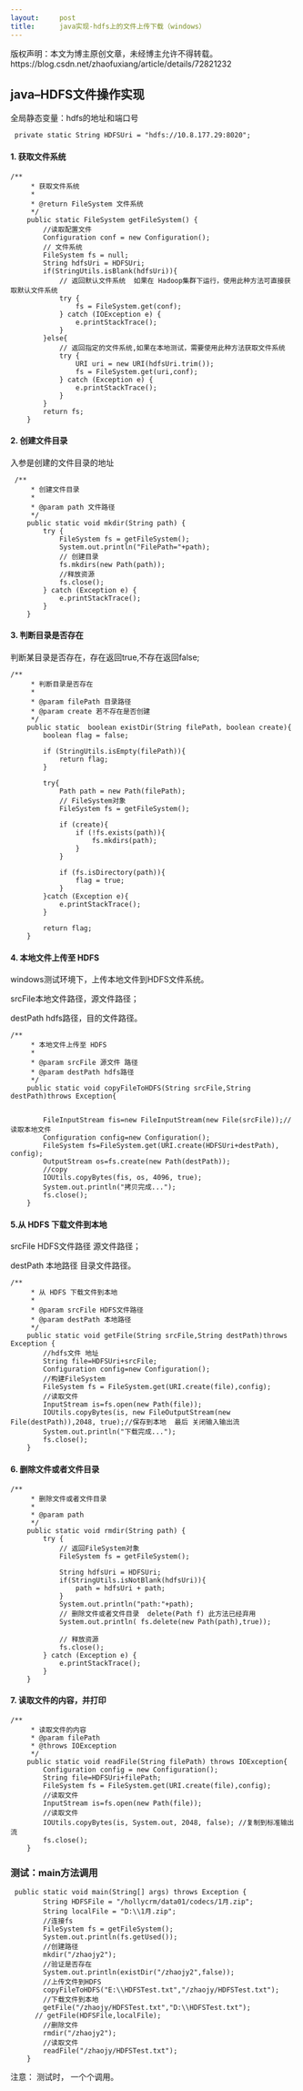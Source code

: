 ```yaml
---
layout:     post
title:      java实现-hdfs上的文件上传下载（windows）
---
```

<div id="article_content" class="article_content clearfix csdn-tracking-statistics" data-pid="blog" data-mod="popu_307" data-dsm="post">
								<div class="article-copyright">
					版权声明：本文为博主原创文章，未经博主允许不得转载。					https://blog.csdn.net/zhaofuxiang/article/details/72821232				</div>
								            <div id="content_views" class="markdown_views prism-atom-one-dark">
							<!-- flowchart 箭头图标 勿删 -->
							<svg xmlns="http://www.w3.org/2000/svg" style="display: none;"><path stroke-linecap="round" d="M5,0 0,2.5 5,5z" id="raphael-marker-block" style="-webkit-tap-highlight-color: rgba(0, 0, 0, 0);"></path></svg>
							<h2 id="javahdfs文件操作实现">java–HDFS文件操作实现</h2>

<p>全局静态变量：hdfs的地址和端口号</p>



<pre class="prettyprint"><code class=" hljs cs"> <span class="hljs-keyword">private</span> <span class="hljs-keyword">static</span> String HDFSUri = <span class="hljs-string">"hdfs://10.8.177.29:8020"</span>;</code></pre>



<h4 id="1-获取文件系统">1. 获取文件系统</h4>



<pre class="prettyprint"><code class=" hljs java"><span class="hljs-javadoc">/**
     * 获取文件系统
     *
     *<span class="hljs-javadoctag"> @return</span> FileSystem 文件系统
     */</span>
    <span class="hljs-keyword">public</span> <span class="hljs-keyword">static</span> FileSystem <span class="hljs-title">getFileSystem</span>() {
        <span class="hljs-comment">//读取配置文件</span>
        Configuration conf = <span class="hljs-keyword">new</span> Configuration();
        <span class="hljs-comment">// 文件系统</span>
        FileSystem fs = <span class="hljs-keyword">null</span>;
        String hdfsUri = HDFSUri;
        <span class="hljs-keyword">if</span>(StringUtils.isBlank(hdfsUri)){
            <span class="hljs-comment">// 返回默认文件系统  如果在 Hadoop集群下运行，使用此种方法可直接获取默认文件系统</span>
            <span class="hljs-keyword">try</span> {
                fs = FileSystem.get(conf);
            } <span class="hljs-keyword">catch</span> (IOException e) {
                e.printStackTrace();
            }
        }<span class="hljs-keyword">else</span>{
            <span class="hljs-comment">// 返回指定的文件系统,如果在本地测试，需要使用此种方法获取文件系统</span>
            <span class="hljs-keyword">try</span> {
                URI uri = <span class="hljs-keyword">new</span> URI(hdfsUri.trim());
                fs = FileSystem.get(uri,conf);
            } <span class="hljs-keyword">catch</span> (Exception e) {
                e.printStackTrace();
            }
        }
        <span class="hljs-keyword">return</span> fs;
    }</code></pre>



<h4 id="2-创建文件目录">2. 创建文件目录</h4>

<p>入参是创建的文件目录的地址</p>



<pre class="prettyprint"><code class=" hljs java"> <span class="hljs-javadoc">/**
     * 创建文件目录
     *
     *<span class="hljs-javadoctag"> @param</span> path 文件路径
     */</span>
    <span class="hljs-keyword">public</span> <span class="hljs-keyword">static</span> <span class="hljs-keyword">void</span> <span class="hljs-title">mkdir</span>(String path) {
        <span class="hljs-keyword">try</span> {
            FileSystem fs = getFileSystem();
            System.out.println(<span class="hljs-string">"FilePath="</span>+path);
            <span class="hljs-comment">// 创建目录</span>
            fs.mkdirs(<span class="hljs-keyword">new</span> Path(path));
            <span class="hljs-comment">//释放资源</span>
            fs.close();
        } <span class="hljs-keyword">catch</span> (Exception e) {
            e.printStackTrace();
        }
    }</code></pre>



<h4 id="3-判断目录是否存在">3. 判断目录是否存在</h4>

<p>判断某目录是否存在，存在返回true,不存在返回false;</p>



<pre class="prettyprint"><code class=" hljs java"><span class="hljs-javadoc">/**
     * 判断目录是否存在
     *
     *<span class="hljs-javadoctag"> @param</span> filePath 目录路径
     *<span class="hljs-javadoctag"> @param</span> create 若不存在是否创建
     */</span>
    <span class="hljs-keyword">public</span> <span class="hljs-keyword">static</span>  <span class="hljs-keyword">boolean</span> <span class="hljs-title">existDir</span>(String filePath, <span class="hljs-keyword">boolean</span> create){
        <span class="hljs-keyword">boolean</span> flag = <span class="hljs-keyword">false</span>;

        <span class="hljs-keyword">if</span> (StringUtils.isEmpty(filePath)){
            <span class="hljs-keyword">return</span> flag;
        }

        <span class="hljs-keyword">try</span>{
            Path path = <span class="hljs-keyword">new</span> Path(filePath);
            <span class="hljs-comment">// FileSystem对象</span>
            FileSystem fs = getFileSystem();

            <span class="hljs-keyword">if</span> (create){
                <span class="hljs-keyword">if</span> (!fs.exists(path)){
                    fs.mkdirs(path);
                }
            }

            <span class="hljs-keyword">if</span> (fs.isDirectory(path)){
                flag = <span class="hljs-keyword">true</span>;
            }
        }<span class="hljs-keyword">catch</span> (Exception e){
            e.printStackTrace();
        }

        <span class="hljs-keyword">return</span> flag;
    }</code></pre>



<h4 id="4-本地文件上传至-hdfs">4. 本地文件上传至 HDFS</h4>

<p>windows测试环境下，上传本地文件到HDFS文件系统。</p>

<p>srcFile本地文件路径，源文件路径；</p>

<p>destPath hdfs路径，目的文件路径。</p>



<pre class="prettyprint"><code class=" hljs java"><span class="hljs-javadoc">/**
     * 本地文件上传至 HDFS
     *
     *<span class="hljs-javadoctag"> @param</span> srcFile 源文件 路径
     *<span class="hljs-javadoctag"> @param</span> destPath hdfs路径
     */</span>
    <span class="hljs-keyword">public</span> <span class="hljs-keyword">static</span> <span class="hljs-keyword">void</span> <span class="hljs-title">copyFileToHDFS</span>(String srcFile,String destPath)<span class="hljs-keyword">throws</span> Exception{


        FileInputStream fis=<span class="hljs-keyword">new</span> FileInputStream(<span class="hljs-keyword">new</span> File(srcFile));<span class="hljs-comment">//读取本地文件</span>
        Configuration config=<span class="hljs-keyword">new</span> Configuration();
        FileSystem fs=FileSystem.get(URI.create(HDFSUri+destPath), config);
        OutputStream os=fs.create(<span class="hljs-keyword">new</span> Path(destPath));
        <span class="hljs-comment">//copy</span>
        IOUtils.copyBytes(fis, os, <span class="hljs-number">4096</span>, <span class="hljs-keyword">true</span>);
        System.out.println(<span class="hljs-string">"拷贝完成..."</span>);
        fs.close();
    }</code></pre>



<h4 id="5从-hdfs-下载文件到本地">5.从 HDFS 下载文件到本地</h4>

<p>srcFile HDFS文件路径 源文件路径；</p>

<p>destPath 本地路径 目录文件路径。</p>



<pre class="prettyprint"><code class=" hljs java"><span class="hljs-javadoc">/**
     * 从 HDFS 下载文件到本地
     *
     *<span class="hljs-javadoctag"> @param</span> srcFile HDFS文件路径
     *<span class="hljs-javadoctag"> @param</span> destPath 本地路径
     */</span>
    <span class="hljs-keyword">public</span> <span class="hljs-keyword">static</span> <span class="hljs-keyword">void</span> <span class="hljs-title">getFile</span>(String srcFile,String destPath)<span class="hljs-keyword">throws</span> Exception {
        <span class="hljs-comment">//hdfs文件 地址</span>
        String file=HDFSUri+srcFile;
        Configuration config=<span class="hljs-keyword">new</span> Configuration();
        <span class="hljs-comment">//构建FileSystem</span>
        FileSystem fs = FileSystem.get(URI.create(file),config);
        <span class="hljs-comment">//读取文件</span>
        InputStream is=fs.open(<span class="hljs-keyword">new</span> Path(file));
        IOUtils.copyBytes(is, <span class="hljs-keyword">new</span> FileOutputStream(<span class="hljs-keyword">new</span> File(destPath)),<span class="hljs-number">2048</span>, <span class="hljs-keyword">true</span>);<span class="hljs-comment">//保存到本地  最后 关闭输入输出流</span>
        System.out.println(<span class="hljs-string">"下载完成..."</span>);
        fs.close();
    }</code></pre>



<h4 id="6-删除文件或者文件目录">6. 删除文件或者文件目录</h4>



<pre class="prettyprint"><code class=" hljs java"><span class="hljs-javadoc">/**
     * 删除文件或者文件目录
     *
     *<span class="hljs-javadoctag"> @param</span> path
     */</span>
    <span class="hljs-keyword">public</span> <span class="hljs-keyword">static</span> <span class="hljs-keyword">void</span> <span class="hljs-title">rmdir</span>(String path) {
        <span class="hljs-keyword">try</span> {
            <span class="hljs-comment">// 返回FileSystem对象</span>
            FileSystem fs = getFileSystem();

            String hdfsUri = HDFSUri;
            <span class="hljs-keyword">if</span>(StringUtils.isNotBlank(hdfsUri)){
                path = hdfsUri + path;
            }
            System.out.println(<span class="hljs-string">"path:"</span>+path);
            <span class="hljs-comment">// 删除文件或者文件目录  delete(Path f) 此方法已经弃用</span>
            System.out.println( fs.delete(<span class="hljs-keyword">new</span> Path(path),<span class="hljs-keyword">true</span>));

            <span class="hljs-comment">// 释放资源</span>
            fs.close();
        } <span class="hljs-keyword">catch</span> (Exception e) {
            e.printStackTrace();
        }
    }</code></pre>



<h4 id="7-读取文件的内容并打印">7. 读取文件的内容，并打印</h4>



<pre class="prettyprint"><code class=" hljs java"><span class="hljs-javadoc">/**
     * 读取文件的内容
     *<span class="hljs-javadoctag"> @param</span> filePath
     *<span class="hljs-javadoctag"> @throws</span> IOException
     */</span>
    <span class="hljs-keyword">public</span> <span class="hljs-keyword">static</span> <span class="hljs-keyword">void</span> <span class="hljs-title">readFile</span>(String filePath) <span class="hljs-keyword">throws</span> IOException{
        Configuration config = <span class="hljs-keyword">new</span> Configuration();
        String file=HDFSUri+filePath;
        FileSystem fs = FileSystem.get(URI.create(file),config);
        <span class="hljs-comment">//读取文件</span>
        InputStream is=fs.open(<span class="hljs-keyword">new</span> Path(file));
        <span class="hljs-comment">//读取文件</span>
        IOUtils.copyBytes(is, System.out, <span class="hljs-number">2048</span>, <span class="hljs-keyword">false</span>); <span class="hljs-comment">//复制到标准输出流</span>
        fs.close();
    }</code></pre>



<h3 id="测试main方法调用">测试：main方法调用</h3>



<pre class="prettyprint"><code class=" hljs cs"> <span class="hljs-keyword">public</span> <span class="hljs-keyword">static</span> <span class="hljs-keyword">void</span> <span class="hljs-title">main</span>(String[] args) throws Exception {
        String HDFSFile = <span class="hljs-string">"/hollycrm/data01/codecs/1月.zip"</span>;
        String localFile = <span class="hljs-string">"D:\\1月.zip"</span>;
        <span class="hljs-comment">//连接fs</span>
        FileSystem fs = getFileSystem();
        System.<span class="hljs-keyword">out</span>.println(fs.getUsed());
        <span class="hljs-comment">//创建路径</span>
        mkdir(<span class="hljs-string">"/zhaojy2"</span>);
        <span class="hljs-comment">//验证是否存在</span>
        System.<span class="hljs-keyword">out</span>.println(existDir(<span class="hljs-string">"/zhaojy2"</span>,<span class="hljs-keyword">false</span>));
        <span class="hljs-comment">//上传文件到HDFS</span>
        copyFileToHDFS(<span class="hljs-string">"E:\\HDFSTest.txt"</span>,<span class="hljs-string">"/zhaojy/HDFSTest.txt"</span>);
        <span class="hljs-comment">//下载文件到本地</span>
        getFile(<span class="hljs-string">"/zhaojy/HDFSTest.txt"</span>,<span class="hljs-string">"D:\\HDFSTest.txt"</span>);
      <span class="hljs-comment">// getFile(HDFSFile,localFile);</span>
        <span class="hljs-comment">//删除文件</span>
        rmdir(<span class="hljs-string">"/zhaojy2"</span>);
        <span class="hljs-comment">//读取文件</span>
        readFile(<span class="hljs-string">"/zhaojy/HDFSTest.txt"</span>);
    }</code></pre>

<p>注意： 测试时， 一个个调用。</p>            </div>
						<link href="https://csdnimg.cn/release/phoenix/mdeditor/markdown_views-9e5741c4b9.css" rel="stylesheet">
                </div>